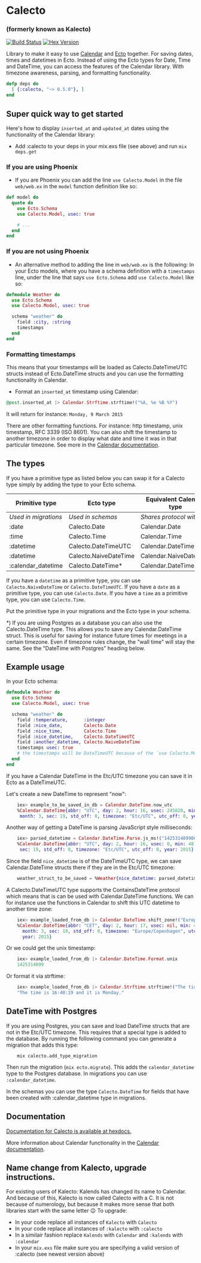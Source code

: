 Calecto
=======
### (formerly known as Kalecto)

[![Build
Status](https://travis-ci.org/lau/calecto.svg?branch=master)](https://travis-ci.org/lau/calecto)
[![Hex Version](http://img.shields.io/hexpm/v/calecto.svg?style=flat)](https://hex.pm/packages/calecto)

Library to make it easy to use [Calendar](https://github.com/lau/calendar) and
[Ecto](https://github.com/elixir-lang/ecto) together.
For saving dates, times and datetimes in Ecto. Instead of using the Ecto
types for Date, Time and DateTime, you can access the features of the Calendar
library. With timezone awareness, parsing, and formatting functionality.

```elixir
defp deps do
  [ {:calecto, "~> 0.5.0"}, ]
end
```

## Super quick way to get started

Here's how to display `inserted_at` and `updated_at` dates using the
functionality of the Calendar library:

- Add :calecto to your deps in your mix.exs file (see above) and run `mix deps.get`

### If you are using Phoenix

- If you are Phoenix you can add the line `use Calecto.Model` in the file
`web/web.ex` in the `model` function definition like so:

```elixir
def model do
  quote do
    use Ecto.Schema
    use Calecto.Model, usec: true

    # ...
  end
end
```

### If you are not using Phoenix

- An alternative method to adding the line in `web/web.ex` is the following:
  In your Ecto models, where you have a schema definition with a `timestamps`
  line, under the line that says `use Ecto.Schema` add `use Calecto.Model` like so:

```elixir
defmodule Weather do
  use Ecto.Schema
  use Calecto.Model, usec: true

  schema "weather" do
    field :city, :string
    timestamps
  end
end
```

### Formatting timestamps

This means that your timestamps will be loaded as Calecto.DateTimeUTC structs
instead of Ecto.DateTime structs and you can use the formatting functionality
in Calendar.

- Format an `inserted_at` timestamp using Calendar:

```elixir
@post.inserted_at |> Calendar.Strftime.strftime!("%A, %e %B %Y")
```
It will return for instance: `Monday, 9 March 2015`

There are other formatting functions. For instance: http timestamp, unix
timestamp, RFC 3339 (ISO 8601). You can also shift the timestamp to another
timezone in order to display what date and time it was in that particular
timezone. See more in the [Calendar documentation](http://hexdocs.pm/calendar/).

## The types

If you have a primitive type as listed below you can swap it for a Calecto type
simply by adding the type to your Ecto schema.

| Primitive type            | Ecto type             | Equivalent Calendar type |
| ------------------------- | --------------------- | ------------------------ |
| *Used in migrations*      | *Used in schemas*     | *Shares protocol with*   |
| :date                     | Calecto.Date          | Calendar.Date            |
| :time                     | Calecto.Time          | Calendar.Time            |
| :datetime                 | Calecto.DateTimeUTC   | Calendar.DateTime        |
| :datetime                 | Calecto.NaiveDateTime | Calendar.NaiveDateTime   |
| :calendar_datetime        | Calecto.DateTime*     | Calendar.DateTime        |

If you have a `datetime` as a primitive type, you can use `Calecto.NaiveDateTime` or
`Calecto.DateTimeUTC`.
If you have a `date` as a primitive type, you can use `Calecto.Date`.
If you have a `time` as a primitive type, you can use `Calecto.Time`.

Put the primitive type in your migrations and the Ecto type in your schema.

*) If you are using Postgres as a database you can also use the Calecto.DateTime
type. This allows you to save any Calendar.DateTime struct. This is useful for
saving for instance future times for meetings in a certain timezone. Even if
timezone rules change, the "wall time" will stay the same. See the
"DateTime with Postgres" heading below.

## Example usage

In your Ecto schema:

```elixir
defmodule Weather do
  use Ecto.Schema
  use Calecto.Model, usec: true

  schema "weather" do
    field :temperature,      :integer
    field :nice_date,        Calecto.Date
    field :nice_time,        Calecto.Time
    field :nice_datetime,    Calecto.DateTimeUTC
    field :another_datetime, Calecto.NaiveDateTime
    timestamps usec: true
    # the timestamps will be DateTimeUTC because of the `use Calecto.Model` line
  end
end
```

If you have a Calendar DateTime in the Etc/UTC timezone
you can save it in Ecto as a DateTimeUTC.

Let's create a new DateTime to represent "now":

```elixir
    iex> example_to_be_saved_in_db = Calendar.DateTime.now_utc
    %Calendar.DateTime{abbr: "UTC", day: 2, hour: 16, usec: 245828, min: 48,
     month: 3, sec: 19, std_off: 0, timezone: "Etc/UTC", utc_off: 0, year: 2015}
```

Another way of getting a DateTime is parsing JavaScript style milliseconds:

```elixir
    iex> parsed_datetime = Calendar.DateTime.Parse.js_ms!("1425314899000")
    %Calendar.DateTime{abbr: "UTC", day: 2, hour: 16, usec: 0, min: 48, month: 3,
     sec: 19, std_off: 0, timezone: "Etc/UTC", utc_off: 0, year: 2015}
```

Since the field `nice_datetime` is of the DateTimeUTC type, we can save
Calendar.DateTime structs there if they are in the Etc/UTC timezone:

```elixir
    weather_struct_to_be_saved = %Weather{nice_datetime: parsed_datetime}
```

A Calecto.DateTimeUTC type supports the ContainsDateTime protocol which means
that is can be used with Calendar.DateTime functions.
We can for instance use the functions in Calendar to shift this UTC
datetime to another time zone:

```elixir
    iex> example_loaded_from_db |> Calendar.DateTime.shift_zone!("Europe/Copenhagen")
    %Calendar.DateTime{abbr: "CET", day: 2, hour: 17, usec: nil, min: 48,
      month: 3, sec: 19, std_off: 0, timezone: "Europe/Copenhagen", utc_off: 3600,
      year: 2015}
```

Or we could get the unix timestamp:

```elixir
    iex> example_loaded_from_db |> Calendar.DateTime.Format.unix
    1425314899
```

Or format it via strftime:

```elixir
    iex> example_loaded_from_db |> Calendar.Strftime.strftime!("The time is %T and it is %A.")
    "The time is 16:48:19 and it is Monday."
```

## DateTime with Postgres

If you are using Postgres, you can save and load DateTime structs that are not
in the Etc/UTC timezone. This requires that a special type is added to the
database. By running the following command you can generate a migration that
adds this type:

```
    mix calecto.add_type_migration
```

Then run the migration (`mix ecto.migrate`). This adds the `calendar_datetime`
type to the Postgres database. In migrations you can use `:calendar_datetime`.

In the schemas you can use the type `Calecto.DateTime` for fields that have
been created with :calendar_datetime type in migrations.

## Documentation

[Documentation for Calecto is available at hexdocs.](http://hexdocs.pm/calecto/)

More information about Calendar functionality in the [Calendar documentation](http://hexdocs.pm/calendar/).

## Name change from Kalecto, upgrade instructions.

For existing users of Kalecto: Kalends has changed its name to Calendar. And
because of this, Kalecto is now called Calecto with a C. It is not because
of numerology, but because it makes more sense that both libraries start
with the same letter :wink: To upgrade:

- In your code replace all instances of `Kalecto` with `Calecto`
- In your code replace all instances of `:kalecto` with `:calecto`
- In a similair fashion replace `Kalends` with `Calendar` and `:kalends` with
  `:calendar`
- In your `mix.exs` file make sure you are specifying a valid version of :calecto
  (see newest version above)
